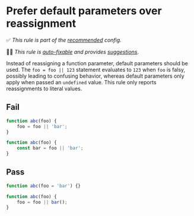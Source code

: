 # Prefer default parameters over reassignment

<!-- Do not manually modify RULE_NOTICE part -->
<!-- RULE_NOTICE -->
✅ *This rule is part of the [recommended](https://github.com/sindresorhus/eslint-plugin-unicorn#recommended-config) config.*

🔧💡 *This rule is [auto-fixable](https://eslint.org/docs/user-guide/command-line-interface#fixing-problems) and provides [suggestions](https://eslint.org/docs/developer-guide/working-with-rules#providing-suggestions).*
<!-- /RULE_NOTICE -->

Instead of reassigning a function parameter, default parameters should be used. The `foo = foo || 123` statement evaluates to `123` when `foo` is falsy, possibly leading to confusing behavior, whereas default parameters only apply when passed an `undefined` value. This rule only reports reassignments to literal values.

## Fail

```js
function abc(foo) {
	foo = foo || 'bar';
}
```

```js
function abc(foo) {
	const bar = foo || 'bar';
}
```

## Pass

```js
function abc(foo = 'bar') {}
```

```js
function abc(foo) {
	foo = foo || bar();
}
```
